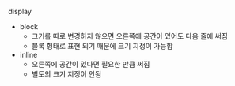 display

- block
  - 크기를 따로 변경하지 않으면 오른쪽에 공간이 있어도 다음 줄에 써짐
  - 블록 형태로 표현 되기 때문에 크기 지정이 가능함
- inline
  - 오른쪽에 공간이 있다면 필요한 만큼 써짐
  - 별도의 크기 지정이 안됨
